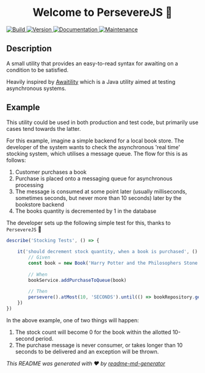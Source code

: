 <h1 align="center">Welcome to PersevereJS 👋</h1>
<p>
  <a href="#" target="_blank">
    <img alt="Build" src="https://github.com/JamesMcNee/persevere-js/actions/workflows/main.yml/badge.svg" />
  </a>
  <a href="https://www.npmjs.com/package/persevere-js" target="_blank">
    <img alt="Version" src="https://badge.fury.io/js/persevere-js.svg" />
  </a>
  <a href="https://github.com/JamesMcNee/persevere-js#readme" target="_blank">
    <img alt="Documentation" src="https://img.shields.io/badge/documentation-yes-brightgreen.svg" />
  </a>
  <a href="https://github.com/JamesMcNee/persevere-js/graphs/commit-activity" target="_blank">
    <img alt="Maintenance" src="https://img.shields.io/badge/Maintained%3F-yes-green.svg" />
  </a>
</p>

## Description
A small utility that provides an easy-to-read syntax for awaiting on a condition to be satisfied.

Heavily inspired by [Awaitility](http://www.awaitility.org/) which is a Java utility aimed at testing asynchronous systems.

## Example
This utility could be used in both production and test code, but primarily use cases tend towards the latter. 

For this example, imagine a simple backend for a local book store. The developer of the system wants to check the asynchronous 'real time' stocking system, which utilises a message queue. The flow for this is as follows:
1. Customer purchases a book
2. Purchase is placed onto a messaging queue for asynchronous processing
3. The message is consumed at some point later (usually milliseconds, sometimes seconds, but never more than 10 seconds) later by the bookstore backend
4. The books quantity is decremented by 1 in the database

The developer sets up the following simple test for this, thanks to `PersevereJS` 🚀

```typescript
describe('Stocking Tests', () => {
    
    it('should decrement stock quantity, when a book is purchased', () => {
        // Given
        const book = new Book('Harry Potter and the Philosophers Stone')
        
        // When
        bookService.addPurchaseToQueue(book)
        
        // Then
        persevere().atMost(10, 'SECONDS').until(() => bookRepository.getStockCountFor(book)).yieldsValue(0)
    })
})
```

In the above example, one of two things will happen:
1. The stock count will become 0 for the book within the allotted 10-second period.
2. The purchase message is never consumer, or takes longer than 10 seconds to be delivered and an exception will be thrown.

_This README was generated with ❤️ by [readme-md-generator](https://github.com/kefranabg/readme-md-generator)_

